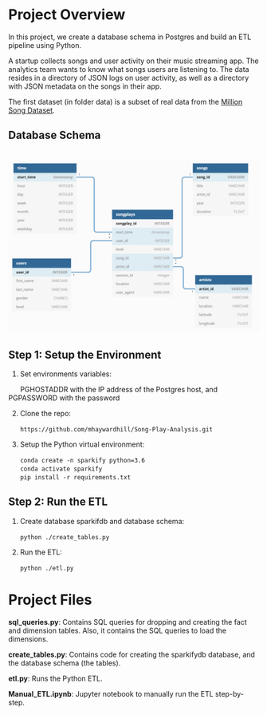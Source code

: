 # Project Overview

In this project, we create a database schema in Postgres and build an ETL pipeline using Python.  

A startup collects songs and user activity on their music streaming app. The analytics team wants to know what songs users are listening to. The data resides in a directory of JSON logs on user activity, as well as a directory with JSON metadata on the songs in their app.

The first dataset (in folder data) is a subset of real data from the [Million Song Dataset](http://millionsongdataset.com/).  

## Database Schema

&nbsp;&nbsp;&nbsp;&nbsp;&nbsp;&nbsp;![ER](/ER_diagram.PNG)



## Step 1: Setup the Environment

1. Set environments variables:

  &nbsp;&nbsp;&nbsp;&nbsp;&nbsp;&nbsp;PGHOSTADDR with the IP address of the Postgres host, and PGPASSWORD with the password

2. Clone the repo:

&nbsp;&nbsp;&nbsp;&nbsp;&nbsp;&nbsp;`https://github.com/mhaywardhill/Song-Play-Analysis.git`

3. Setup the Python virtual environment:

&nbsp;&nbsp;&nbsp;&nbsp;&nbsp;&nbsp;`conda create -n sparkify python=3.6`  
&nbsp;&nbsp;&nbsp;&nbsp;&nbsp;&nbsp;`conda activate sparkify`  
&nbsp;&nbsp;&nbsp;&nbsp;&nbsp;&nbsp;`pip install -r requirements.txt`  

## Step 2: Run the ETL

1. Create database sparkifdb and database schema:

&nbsp;&nbsp;&nbsp;&nbsp;&nbsp;&nbsp;`python ./create_tables.py`  

2. Run the ETL:

&nbsp;&nbsp;&nbsp;&nbsp;&nbsp;&nbsp;`python ./etl.py`

# Project Files  
<b>sql_queries.py</b>: Contains SQL queries for dropping and creating the fact and dimension tables. Also, it contains the SQL queries to load the dimensions.  

<b>create_tables.py</b>: Contains code for creating the sparkifydb database, and the database schema (the tables).  

<b>etl.py</b>: Runs the Python ETL.  

<b>Manual_ETL.ipynb</b>: Jupyter notebook to manually run the ETL step-by-step.


